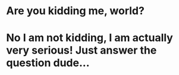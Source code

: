 # Are you kidding me, world?
# No I am not kidding, I am actually very serious! Just answer the question dude...